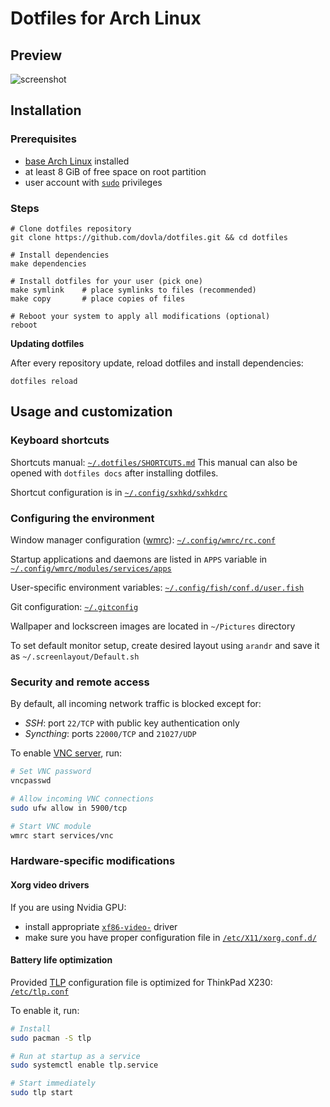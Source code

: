 # Dotfiles for Arch Linux

## Preview

![screenshot](./screenshot.gif "Screenshot showcase made on 2021-01-08")

## Installation

### Prerequisites
- [base Arch Linux](https://wiki.archlinux.org/index.php/Installation_guide) installed
- at least 8 GiB of free space on root partition
- user account with [`sudo`](https://wiki.archlinux.org/index.php/Sudo#Example_entries) privileges

### Steps
```shell
# Clone dotfiles repository
git clone https://github.com/dovla/dotfiles.git && cd dotfiles

# Install dependencies
make dependencies

# Install dotfiles for your user (pick one)
make symlink    # place symlinks to files (recommended)
make copy       # place copies of files

# Reboot your system to apply all modifications (optional)
reboot
```

**Updating dotfiles**

After every repository update, reload dotfiles and install dependencies:

```shell
dotfiles reload
```

## Usage and customization

### Keyboard shortcuts

Shortcuts manual: [`~/.dotfiles/SHORTCUTS.md`](./SHORTCUTS.md)
This manual can also be opened with `dotfiles docs` after installing dotfiles.

Shortcut configuration is in [`~/.config/sxhkd/sxhkdrc`](./src/HOME/.config/sxhkd/sxhkdrc)

### Configuring the environment

Window manager configuration ([wmrc](https://github.com/dovla/wmrc/)):
[`~/.config/wmrc/rc.conf`](./src/HOME/.config/wmrc/rc.conf)

Startup applications and daemons are listed in `APPS` variable in
[`~/.config/wmrc/modules/services/apps`](./src/HOME/.config/wmrc/modules/services/apps)

User-specific environment variables:
[`~/.config/fish/conf.d/user.fish`](./src/HOME/.config/fish/conf.d/user.fish)

Git configuration: [`~/.gitconfig`](./src/HOME/.gitconfig)

Wallpaper and lockscreen images are located in `~/Pictures` directory

To set default monitor setup, create desired layout using `arandr`
and save it as `~/.screenlayout/Default.sh`

### Security and remote access

By default, all incoming network traffic is blocked except for:
- *SSH*: port `22/TCP` with public key authentication only
- *Syncthing*: ports `22000/TCP` and `21027/UDP`

To enable [VNC server](https://wiki.archlinux.org/index.php/TigerVNC), run:
``` bash
# Set VNC password
vncpasswd

# Allow incoming VNC connections
sudo ufw allow in 5900/tcp

# Start VNC module
wmrc start services/vnc
```

### Hardware-specific modifications

#### Xorg video drivers

If you are using Nvidia GPU:

- install appropriate [`xf86-video-`](https://wiki.archlinux.org/index.php?title=Xorg#Driver_installation) driver
- make sure you have proper configuration file in [`/etc/X11/xorg.conf.d/`](./src/etc/X11/xorg.conf.d/)

#### Battery life optimization

Provided [TLP](https://wiki.archlinux.org/index.php/TLP) configuration file
is optimized for ThinkPad X230: [`/etc/tlp.conf`](./src/etc/tlp.conf)

To enable it, run:
```bash
# Install
sudo pacman -S tlp

# Run at startup as a service
sudo systemctl enable tlp.service

# Start immediately
sudo tlp start
```
